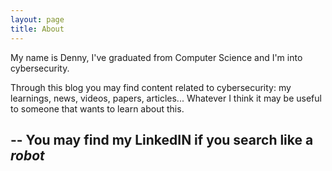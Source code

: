 ```yaml
---
layout: page
title: About
---
```


My name is Denny, I've graduated from Computer Science and I'm into cybersecurity.

Through this blog you may find content related to cybersecurity: my learnings, news, videos, papers, articles... Whatever I think it may be useful to someone that wants to learn about this.

--
You may find my LinkedIN if you search like a *robot*
--
